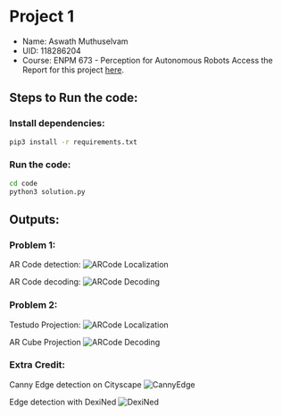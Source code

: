# Project 1
- Name: Aswath Muthuselvam
- UID: 118286204
- Course: ENPM 673 - Perception for Autonomous Robots
Access the Report for this project [here](docs/report.pdf).

## Steps to Run the code:
### Install dependencies:
```bash
pip3 install -r requirements.txt
```
### Run the code:
```bash
cd code
python3 solution.py
```

## Outputs:
### Problem 1:
AR Code detection:
![ARCode Localization](outputs/Q1/ARDetectionUsingFFt.png)

AR Code decoding:
![ARCode Decoding](outputs/Q1/AR_Code_Decode.png)

### Problem 2:
Testudo Projection:
![ARCode Localization](outputs/Q2/AR_Testudo_Projection.png)

AR Cube Projection
![ARCode Decoding](outputs/Q2/AR_Cube_Projection.png)

### Extra Credit:

Canny Edge detection on Cityscape
![CannyEdge](outputs/ExtraCredit/CannyEdge.png)

Edge detection with DexiNed
![DexiNed](outputs/ExtraCredit/cityscape_fused.png)
